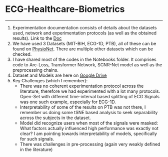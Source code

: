 # **ECG-Healthcare-Biometrics**
---

1. Experimentation documentation consists of details about the datasets used, network and experimentation protocols (as well as the obtained results). Link to the [Doc](https://docs.google.com/document/d/1OG9AVy24xzk5IjuLsir8rr-9SLH3W2ByKJwE6MGqhNw/edit?usp=sharing)
2. We have used 3 Datasets (MIT-BIH, ECG-1D, PTB), all of these can be found on [PhysioNet](https://physionet.org/about/database/). There are multiple other datasets which can be checked.
3. I have shared most of the codes in the Notebooks folder. It comprises code to Arc-Loss, Transformer Network, SCNR-Net model as well as the preprocessing chains.
4. Dataset and Models are here on [Google Drive]()
5. Key Challenges (which I remember):
   *  There was no coherent experimentation protocol across the literature, therefore we had experimented with a lot many protocols. Open-Set with different time-interval based splitting of ECG Signals was one such example, especially for ECG-1D.
   *  Interpretability of some of the results on PTB was not there, I remember us doing some tSNE based analysis to seek separability across the subjects in the dataset.
   *  Model did recognize users when most of the signals were masked: What factors actually influenced high performance was exactly not clear? I am pointing towards interpretability of models, specifically for such signals.
   *  There was challenges in pre-processing (again very weakly defined in the literature)
